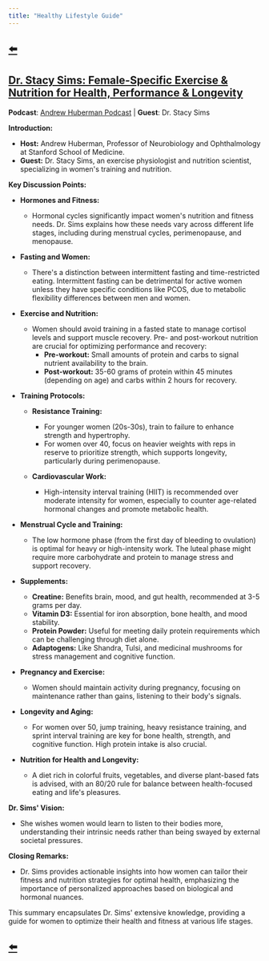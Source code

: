 ```yaml
---
title: "Healthy Lifestyle Guide"
---
```


## [⬅️](/)

## [Dr. Stacy Sims: Female-Specific Exercise & Nutrition for Health, Performance & Longevity](https://www.youtube.com/watch?v=pZX8ikmWvEU)

**Podcast**: [Andrew Huberman Podcast](https://www.hubermanlab.com/) | **Guest**: Dr. Stacy Sims

**Introduction:**

- **Host:** Andrew Huberman, Professor of Neurobiology and Ophthalmology at Stanford School of Medicine.
- **Guest:** Dr. Stacy Sims, an exercise physiologist and nutrition scientist, specializing in women's training and nutrition.

**Key Discussion Points:**

- **Hormones and Fitness:** 
  - Hormonal cycles significantly impact women's nutrition and fitness needs. Dr. Sims explains how these needs vary across different life stages, including during menstrual cycles, perimenopause, and menopause.

- **Fasting and Women:**
  - There's a distinction between intermittent fasting and time-restricted eating. Intermittent fasting can be detrimental for active women unless they have specific conditions like PCOS, due to metabolic flexibility differences between men and women.

- **Exercise and Nutrition:**
  - Women should avoid training in a fasted state to manage cortisol levels and support muscle recovery. Pre- and post-workout nutrition are crucial for optimizing performance and recovery:
    - **Pre-workout:** Small amounts of protein and carbs to signal nutrient availability to the brain.
    - **Post-workout:** 35-60 grams of protein within 45 minutes (depending on age) and carbs within 2 hours for recovery.

- **Training Protocols:**
  - **Resistance Training:** 
    - For younger women (20s-30s), train to failure to enhance strength and hypertrophy.
    - For women over 40, focus on heavier weights with reps in reserve to prioritize strength, which supports longevity, particularly during perimenopause.

  - **Cardiovascular Work:** 
    - High-intensity interval training (HIIT) is recommended over moderate intensity for women, especially to counter age-related hormonal changes and promote metabolic health. 

- **Menstrual Cycle and Training:**
  - The low hormone phase (from the first day of bleeding to ovulation) is optimal for heavy or high-intensity work. The luteal phase might require more carbohydrate and protein to manage stress and support recovery.

- **Supplements:**
  - **Creatine:** Benefits brain, mood, and gut health, recommended at 3-5 grams per day.
  - **Vitamin D3:** Essential for iron absorption, bone health, and mood stability.
  - **Protein Powder:** Useful for meeting daily protein requirements which can be challenging through diet alone.
  - **Adaptogens:** Like Shandra, Tulsi, and medicinal mushrooms for stress management and cognitive function.

- **Pregnancy and Exercise:**
  - Women should maintain activity during pregnancy, focusing on maintenance rather than gains, listening to their body's signals.

- **Longevity and Aging:**
  - For women over 50, jump training, heavy resistance training, and sprint interval training are key for bone health, strength, and cognitive function. High protein intake is also crucial.

- **Nutrition for Health and Longevity:**
  - A diet rich in colorful fruits, vegetables, and diverse plant-based fats is advised, with an 80/20 rule for balance between health-focused eating and life's pleasures.

**Dr. Sims' Vision:**

- She wishes women would learn to listen to their bodies more, understanding their intrinsic needs rather than being swayed by external societal pressures.

**Closing Remarks:**

- Dr. Sims provides actionable insights into how women can tailor their fitness and nutrition strategies for optimal health, emphasizing the importance of personalized approaches based on biological and hormonal nuances.

This summary encapsulates Dr. Sims' extensive knowledge, providing a guide for women to optimize their health and fitness at various life stages.

## [⬅️](/)